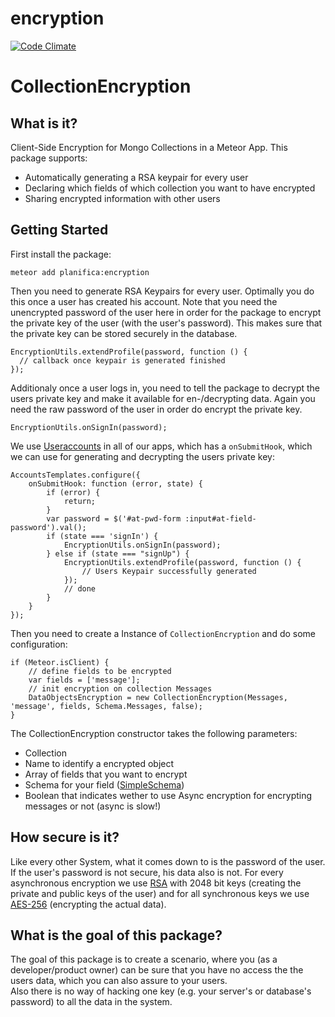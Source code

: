 # encryption
[![Code Climate](https://codeclimate.com/github/Planifica/encryption/badges/gpa.svg)](https://codeclimate.com/github/Planifica/encryption)
# CollectionEncryption
## What is it?
Client-Side Encryption for Mongo Collections in a Meteor App.
This package supports:
* Automatically generating a RSA keypair for every user
* Declaring which fields of which collection you want to have encrypted
* Sharing encrypted information with other users

## Getting Started
First install the package:
```
meteor add planifica:encryption
```
Then you need to generate RSA Keypairs for every user. Optimally you do this once a user has created his account. Note that you need the unencrypted password of the user here in order for the package to encrypt the private key of the user (with the user's password). This makes sure that the private key can be stored securely in the database.

    EncryptionUtils.extendProfile(password, function () {
      // callback once keypair is generated finished
    });
    
Additionaly once a user logs in, you need to tell the package to decrypt the users private key and make it available for en-/decrypting data. Again you need the raw password of the user in order do encrypt the private key.

    EncryptionUtils.onSignIn(password);
    
We use [Useraccounts](https://atmospherejs.com/useraccounts/core) in all of our apps, which has a `onSubmitHook`, which we can use for generating and decrypting the users private key:

    AccountsTemplates.configure({
        onSubmitHook: function (error, state) {
            if (error) {
                return;
            }
            var password = $('#at-pwd-form :input#at-field-password').val();
            if (state === 'signIn') {
                EncryptionUtils.onSignIn(password);
            } else if (state === "signUp") {
                EncryptionUtils.extendProfile(password, function () {
                    // Users Keypair successfully generated
                });
                // done
            }
        }
    });
    
Then you need to create a Instance of `CollectionEncryption` and do some configuration:

    if (Meteor.isClient) {
        // define fields to be encrypted
        var fields = ['message'];
        // init encryption on collection Messages
        DataObjectsEncryption = new CollectionEncryption(Messages, 'message', fields, Schema.Messages, false);
    }
    
The CollectionEncryption constructor takes the following parameters:
* Collection
* Name to identify a encrypted object
* Array of fields that you want to encrypt
* Schema for your field ([SimpleSchema](https://github.com/aldeed/meteor-simple-schema))
* Boolean that indicates wether to use Async encryption for encrypting messages or not (async is slow!)

## How secure is it?
Like every other System, what it comes down to is the password of the user. If the user's password is not secure, his data also is not.
For every asynchronous encryption we use [RSA](http://www-cs-students.stanford.edu/~tjw/jsbn/) with 2048 bit keys (creating the private and public keys of the user) and for all synchronous keys we use [AES-256](https://code.google.com/p/crypto-js/#AES) (encrypting the actual data).
## What is the goal of this package?
The goal of this package is to create a scenario, where you (as a developer/product owner) can be sure that you have no access the the users data, which you can also assure to your users.  
Also there is no way of hacking one key (e.g. your server's or database's password) to all the data in the system.
